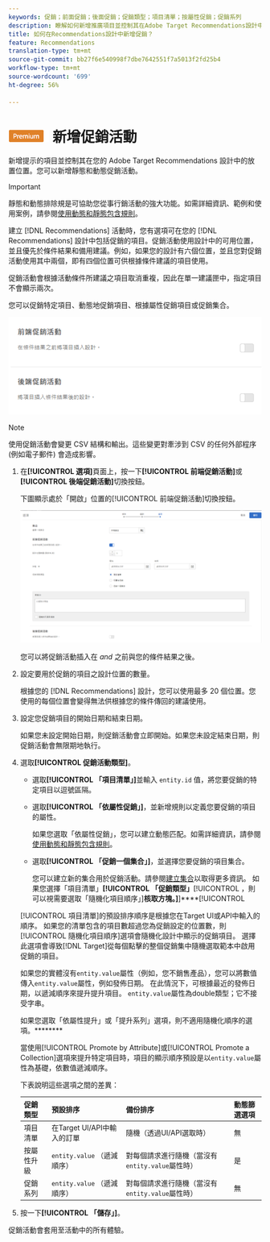 ```yaml
---
keywords: 促銷；前面促銷；後面促銷；促銷類型；項目清單；按屬性促銷；促銷系列
description: 瞭解如何新增推廣項目並控制其在Adobe Target Recommendations設計中的位置。 您可以新增靜態和動態促銷活動。
title: 如何在Recommendations設計中新增促銷？
feature: Recommendations
translation-type: tm+mt
source-git-commit: bb27f6e540998f7dbe7642551f7a5013f2fd25b4
workflow-type: tm+mt
source-wordcount: '699'
ht-degree: 56%

---
```



# ![PREMIUM](/help/assets/premium.png) 新增促銷活動

新增提示的項目並控制其在您的 Adobe Target Recommendations 設計中的放置位置。您可以新增靜態和動態促銷活動。

>[!IMPORTANT]
>
>靜態和動態排除規是可協助您從事行銷活動的強大功能。如需詳細資訊、範例和使用案例，請參閱[使用動態和靜態包含規則](/help/c-recommendations/c-algorithms/use-dynamic-and-static-inclusion-rules.md#concept_4CB5C0FA705D4E449BD0B37B3D987F9F)。

建立 [!DNL Recommendations] 活動時，您有選項可在您的 [!DNL Recommendations] 設計中包括促銷的項目。促銷活動使用設計中的可用位置，並且優先於條件結果和備用建議。例如，如果您的設計有六個位置，並且您對促銷活動使用其中兩個，即有四個位置可供根據條件建議的項目使用。

促銷活動會根據活動條件所建議之項目取消重複，因此在單一建議匣中，指定項目不會顯示兩次。

您可以促銷特定項目、動態地促銷項目、根據屬性促銷項目或促銷集合。

![](assets/add_promotion_toggles.png)

>[!NOTE]
>
>使用促銷活動會變更 CSV 結構和輸出。這些變更對牽涉到 CSV 的任何外部程序 (例如電子郵件) 會造成影響。

1. 在&#x200B;**[!UICONTROL 選項]**&#x200B;頁面上，按一下&#x200B;**[!UICONTROL 前端促銷活動]**&#x200B;或&#x200B;**[!UICONTROL 後端促銷活動]**&#x200B;切換按鈕。

   下圖顯示處於「開啟」位置的[!UICONTROL 前端促銷活動]切換按鈕。

   ![新增前端促銷活動選項](/help/c-recommendations/t-create-recs-activity/assets/add_promotion_front.png)

   您可以將促銷活動插入在 *and* 之前與您的條件結果之後。
1. 設定要用於促銷的項目之設計位置的數量。

   根據您的 [!DNL Recommendations] 設計，您可以使用最多 20 個位置。您使用的每個位置會變得無法供根據您的條件傳回的建議使用。

1. 設定您促銷項目的開始日期和結束日期。

   如果您未設定開始日期，則促銷活動會立即開始。如果您未設定結束日期，則促銷活動會無限期地執行。

1. 選取&#x200B;**[!UICONTROL 促銷活動類型]**。

   * 選取&#x200B;**[!UICONTROL 「項目清單」]**&#x200B;並輸入 `entity.id` 值，將您要促銷的特定項目以逗號區隔。

   * 選取&#x200B;**[!UICONTROL 「依屬性促銷」]**，並新增規則以定義您要促銷的項目的屬性。

      如果您選取「依屬性促銷」，您可以建立動態匹配。如需詳細資訊，請參閱[使用動態和靜態包含規則](/help/c-recommendations/c-algorithms/use-dynamic-and-static-inclusion-rules.md#concept_4CB5C0FA705D4E449BD0B37B3D987F9F)。

   * 選取&#x200B;**[!UICONTROL 「促銷一個集合」]**，並選擇您要促銷的項目集合。

      您可以建立新的集合用於促銷活動。請參閱[建立集合](/help/c-recommendations/c-products/collections.md#task_1256DFF6842141FCAADD9E1428EF7F08)以取得更多資訊。
   如果您選擇「項目清單」**[!UICONTROL 「促銷類型」**[!UICONTROL ，則可以視需要選取「隨機化項目順序」]**核取方塊。]**]****[!UICONTROL 

   [!UICONTROL 項目清單]的預設排序順序是根據您在Target UI或API中輸入的順序。 如果您的清單包含的項目數超過您為促銷設定的位置數，則[!UICONTROL 隨機化項目順序]選項會隨機化設計中顯示的促銷項目。 選擇此選項會導致[!DNL Target]從每個點擊的整個促銷集中隨機選取範本中啟用促銷的項目。

   如果您的實體沒有`entity.value`屬性（例如，您不銷售產品），您可以將數值傳入`entity.value`屬性，例如發佈日期。 在此情況下，可根據最近的發佈日期，以遞減順序來提升提升項目。 `entity.value`屬性為double類型；它不接受字串。

   如果您選取「依屬性提升」或「提升系列」選項，則不適用隨機化順序的選項。********

   當使用[!UICONTROL Promote by Attribute]或[!UICONTROL Promote a Collection]選項來提升特定項目時，項目的顯示順序預設是以`entity.value`屬性為基礎，依數值遞減順序。

   下表說明這些選項之間的差異：

   | 促銷類型 | 預設排序 | 備份排序 | 動態篩選選項 |
   | --- | --- | --- | --- |
   | 項目清單 | 在Target UI/API中輸入的訂單 | 隨機（透過UI/API選取時） | 無 |
   | 按屬性升級 | `entity.value` （遞減順序） | 對每個請求進行隨機（當沒有`entity.value`屬性時） | 是 |
   | 促銷系列 | `entity.value` （遞減順序） | 對每個請求進行隨機（當沒有`entity.value`屬性時） | 無 |

1. 按一下&#x200B;**[!UICONTROL 「儲存」]**。

促銷活動會套用至活動中的所有體驗。
